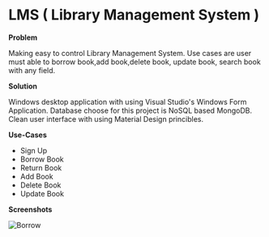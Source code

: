 # LMS ( Library Management System ) 


**Problem**

Making easy to control Library Management System. Use cases are user must able to borrow book,add
book,delete book, update book, search book with any field.

**Solution**

Windows desktop application with using Visual Studio's Windows Form Application. Database choose for this
project is NoSQL based MongoDB. Clean user interface with using Material Design princibles.

**Use-Cases**

- Sign Up
- Borrow Book
- Return Book
- Add Book
- Delete Book
- Update Book

**Screenshots**

![Borrow](https://drive.google.com/file/d/10ICMow16pQ9tRgDNl281wgNjB3WisrLW/view "Borrow A Book")

